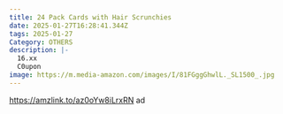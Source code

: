 ```yaml
---
title: 24 Pack Cards with Hair Scrunchies
date: 2025-01-27T16:28:41.344Z
tags: 2025-01-27
Category: OTHERS
description: |-
  16.xx
  C0upon
image: https://m.media-amazon.com/images/I/81FGggGhwlL._SL1500_.jpg
---
```

https://amzlink.to/az0oYw8iLrxRN   ad